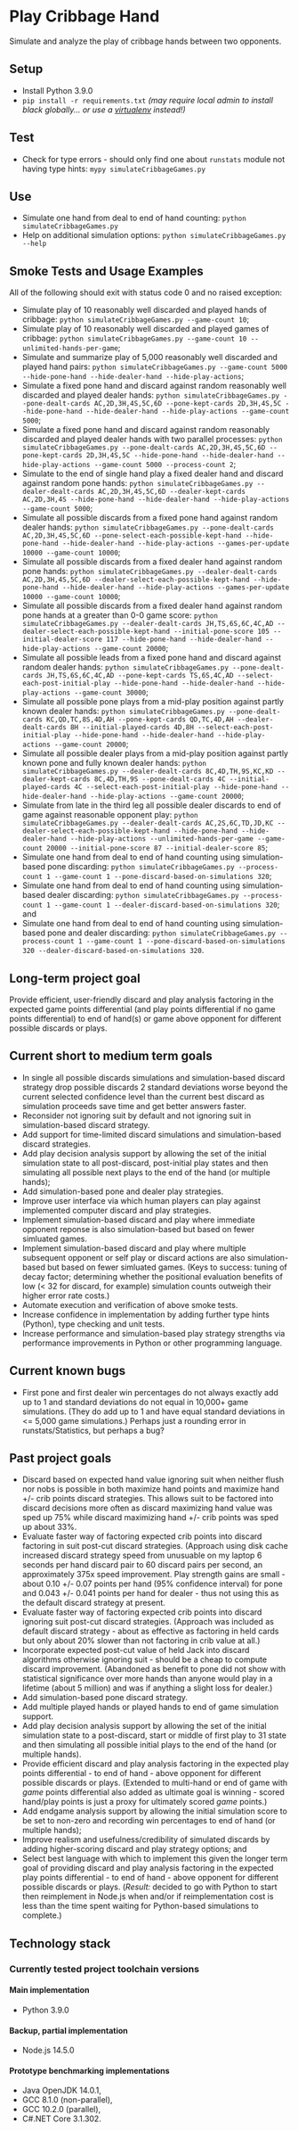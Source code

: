 # Play Cribbage Hand

Simulate and analyze the play of cribbage hands between two opponents.

## Setup

- Install Python 3.9.0
- `pip install -r requirements.txt` _(may require local admin to install black globally... or use a [virtualenv](https://virtualenv.pypa.io/en/latest/) instead!)_

## Test

- Check for type errors - should only find one about `runstats` module not having type hints: `mypy simulateCribbageGames.py`

## Use

- Simulate one hand from deal to end of hand counting: `python simulateCribbageGames.py`
- Help on additional simulation options: `python simulateCribbageGames.py --help`

## Smoke Tests and Usage Examples

All of the following should exit with status code 0 and no raised exception:

- Simulate play of 10 reasonably well discarded and played hands of cribbage: `python simulateCribbageGames.py --game-count 10`;
- Simulate play of 10 reasonably well discarded and played games of cribbage: `python simulateCribbageGames.py --game-count 10 --unlimited-hands-per-game`;
- Simulate and summarize play of 5,000 reasonably well discarded and played hand pairs: `python simulateCribbageGames.py --game-count 5000 --hide-pone-hand --hide-dealer-hand --hide-play-actions`;
- Simulate a fixed pone hand and discard against random reasonably well discarded and played dealer hands: `python simulateCribbageGames.py --pone-dealt-cards AC,2D,3H,4S,5C,6D --pone-kept-cards 2D,3H,4S,5C --hide-pone-hand --hide-dealer-hand --hide-play-actions --game-count 5000`;
- Simulate a fixed pone hand and discard against random reasonably discarded and played dealer hands with two parallel processes: `python simulateCribbageGames.py --pone-dealt-cards AC,2D,3H,4S,5C,6D --pone-kept-cards 2D,3H,4S,5C --hide-pone-hand --hide-dealer-hand --hide-play-actions --game-count 5000 --process-count 2`;
- Simulate to the end of single hand play a fixed dealer hand and discard against random pone hands: `python simulateCribbageGames.py --dealer-dealt-cards AC,2D,3H,4S,5C,6D --dealer-kept-cards AC,2D,3H,4S --hide-pone-hand --hide-dealer-hand --hide-play-actions --game-count 5000`;
- Simulate all possible discards from a fixed pone hand against random dealer hands: `python simulateCribbageGames.py --pone-dealt-cards AC,2D,3H,4S,5C,6D --pone-select-each-possible-kept-hand --hide-pone-hand --hide-dealer-hand --hide-play-actions --games-per-update 10000 --game-count 10000`;
- Simulate all possible discards from a fixed dealer hand against random pone hands: `python simulateCribbageGames.py --dealer-dealt-cards AC,2D,3H,4S,5C,6D --dealer-select-each-possible-kept-hand --hide-pone-hand --hide-dealer-hand --hide-play-actions --games-per-update 10000 --game-count 10000`;
- Simulate all possible discards from a fixed dealer hand against random pone hands at a greater than 0-0 game score: `python simulateCribbageGames.py --dealer-dealt-cards JH,TS,6S,6C,4C,AD --dealer-select-each-possible-kept-hand --initial-pone-score 105 --initial-dealer-score 117 --hide-pone-hand --hide-dealer-hand --hide-play-actions --game-count 20000`;
- Simulate all possible leads from a fixed pone hand and discard against random dealer hands: `python simulateCribbageGames.py --pone-dealt-cards JH,TS,6S,6C,4C,AD --pone-kept-cards TS,6S,4C,AD --select-each-post-initial-play --hide-pone-hand --hide-dealer-hand --hide-play-actions --game-count 30000`;
- Simulate all possible pone plays from a mid-play position against partly known dealer hands: `python simulateCribbageGames.py --pone-dealt-cards KC,QD,TC,8S,4D,AH --pone-kept-cards QD,TC,4D,AH --dealer-dealt-cards 8H --initial-played-cards 4D,8H --select-each-post-initial-play --hide-pone-hand --hide-dealer-hand --hide-play-actions --game-count 20000`;
- Simulate all possible dealer plays from a mid-play position against partly known pone and fully known dealer hands: `python simulateCribbageGames.py --dealer-dealt-cards 8C,4D,TH,9S,KC,KD --dealer-kept-cards 8C,4D,TH,9S --pone-dealt-cards 4C --initial-played-cards 4C --select-each-post-initial-play --hide-pone-hand --hide-dealer-hand --hide-play-actions --game-count 20000`;
- Simulate from late in the third leg all possible dealer discards to end of game against reasonable opponent play: `python simulateCribbageGames.py --dealer-dealt-cards AC,2S,6C,TD,JD,KC --dealer-select-each-possible-kept-hand --hide-pone-hand --hide-dealer-hand --hide-play-actions --unlimited-hands-per-game --game-count 20000 --initial-pone-score 87 --initial-dealer-score 85`;
- Simulate one hand from deal to end of hand counting using simulation-based pone discarding: `python simulateCribbageGames.py --process-count 1 --game-count 1 --pone-discard-based-on-simulations 320`;
- Simulate one hand from deal to end of hand counting using simulation-based dealer discarding: `python simulateCribbageGames.py --process-count 1 --game-count 1 --dealer-discard-based-on-simulations 320`; and
- Simulate one hand from deal to end of hand counting using simulation-based pone and dealer discarding: `python simulateCribbageGames.py --process-count 1 --game-count 1 --pone-discard-based-on-simulations 320 --dealer-discard-based-on-simulations 320`.

## Long-term project goal

Provide efficient, user-friendly discard and play analysis factoring
in the expected game points differential (and play points differential if no game points differential) to end of hand(s) or game above opponent
for different possible discards or plays.

## Current short to medium term goals

- In single all possible discards simulations and simulation-based discard strategy drop possible discards 2 standard deviations worse beyond the current selected confidence level than the current best discard as simulation proceeds save time and get better answers faster.
- Reconsider not ignoring suit by default and not ignoring suit in simulation-based discard strategy.
- Add support for time-limited discard simulations and simulation-based discard strategies.
- Add play decision analysis support by allowing the set of the initial simulation state to all post-discard, post-initial play states and then simulating all possible next plays to the end of the hand (or multiple hands);
- Add simulation-based pone and dealer play strategies.
- Improve user interface via which human players can play against implemented computer discard and play strategies.
- Implement simulation-based discard and play where immediate opponent reponse is also simulation-based but based on fewer simluated games.
- Implement simulation-based discard and play where multiple subsequent opponent or self play or discard actions are also simulation-based but based on fewer simluated games.  (Keys to success: tuning of decay factor; determining whether the positional evaluation benefits of low (< 32 for discard, for example) simulation counts outweigh their higher error rate costs.)
- Automate execution and verification of above smoke tests.
- Increase confidence in implementation by adding further type hints (Python), type checking and unit tests.
- Increase performance and simulation-based play strategy strengths via performance improvements in Python or other programming language.

## Current known bugs

- First pone and first dealer win percentages do not always exactly add up to 1 and standard deviations do not equal in 10,000+ game simulations.  (They do add up to 1 and have equal standard deviations in <= 5,000 game simulations.)  Perhaps just a rounding error in runstats/Statistics, but perhaps a bug?

## Past project goals

- Discard based on expected hand value ignoring suit when neither flush nor nobs is possible in both maximize hand points and maximize hand +/- crib points discard strategies.  This allows suit to be factored into discard decisions more often as discard maximizing hand value was sped up 75% while discard maximizing hand +/- crib points was sped up about 33%.
- Evaluate faster way of factoring expected crib points into discard factoring in suit post-cut discard strategies.  (Approach using disk cache increased discard strategy speed from unusuable on my laptop 6 seconds per hand discard pair to 60 discard pairs per second, an approximately 375x speed improvement.  Play strength gains are small - about 0.10 +/- 0.07 points per hand (95% confidence interval) for pone and 0.043 +/- 0.041 points per hand for dealer - thus not using this as the default discard strategy at present.
- Evaluate faster way of factoring expected crib points into discard ignoring suit post-cut discard strategies.  (Approach was included as default discard strategy - about as effective as factoring in held cards but only about 20% slower than not factoring in crib value at all.)
- Incorporate expected post-cut value of held Jack into discard algorithms otherwise ignoring suit - should be a cheap to compute discard improvement. (Abandoned as benefit to pone did not show with statistical significance over more hands than anyone would play in a lifetime (about 5 million) and was if anything a slight loss for dealer.)
- Add simulation-based pone discard strategy.
- Add multiple played hands or played hands to end of game simulation support.
- Add play decision analysis support by allowing the set of the initial simulation state to a post-discard, start or middle of first play to 31 state and then simulating all possible initial plays to the end of the hand (or multiple hands).
- Provide efficient discard and play analysis factoring
  in the expected play points differential - to end of hand - above opponent
  for different possible discards or plays. (Extended to multi-hand or end of game with _game_ points differential also added as ultimate goal is winning - scored hand/play points is just a proxy for ultimately scored _game_ points.)
- Add endgame analysis support by allowing the initial simulation score to be set to non-zero and recording win percentages to end of hand (or multiple hands);
- Improve realism and usefulness/credibility of simulated discards by adding higher-scoring discard and play strategy options; and
- Select best language with which to implement this
  given the longer term goal of providing discard and play analysis factoring
  in the expected play points differential - to end of hand - above opponent
  for different possible discards or plays. (_Result:_ decided to go with Python to start then reimplement in Node.js when and/or if reimplementation cost is less than the time spent waiting for Python-based simulations to complete.)

## Technology stack

### Currently tested project toolchain versions

#### Main implementation

- Python 3.9.0

#### Backup, partial implementation

- Node.js 14.5.0

#### Prototype benchmarking implementations

- Java OpenJDK 14.0.1,
- GCC 8.1.0 (non-parallel),
- GCC 10.2.0 (parallel),
- C#.NET Core 3.1.302.
